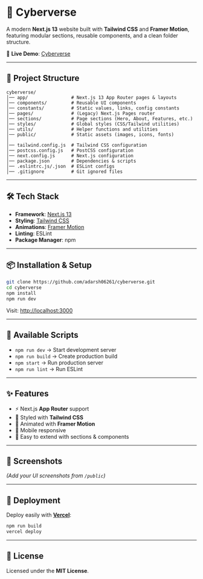 # 🚀 Cyberverse

A modern **Next.js 13** website built with **Tailwind CSS** and **Framer Motion**, featuring modular sections, reusable components, and a clean folder structure.  

🔗 **Live Demo**: [Cyberverse](https://cyberverse-vert.vercel.app)  

---

## 📂 Project Structure

```
cyberverse/
│── app/                # Next.js 13 App Router pages & layouts
│── components/         # Reusable UI components
│── constants/          # Static values, links, config constants
│── pages/              # (Legacy) Next.js Pages router
│── sections/           # Page sections (Hero, About, Features, etc.)
│── styles/             # Global styles (CSS/Tailwind utilities)
│── utils/              # Helper functions and utilities
│── public/             # Static assets (images, icons, fonts)
│
│── tailwind.config.js  # Tailwind CSS configuration
│── postcss.config.js   # PostCSS configuration
│── next.config.js      # Next.js configuration
│── package.json        # Dependencies & scripts
│── .eslintrc.js/.json  # ESLint configs
│── .gitignore          # Git ignored files
```

---

## 🛠️ Tech Stack

- **Framework**: [Next.js 13](https://nextjs.org/)  
- **Styling**: [Tailwind CSS](https://tailwindcss.com/)  
- **Animations**: [Framer Motion](https://www.framer.com/motion/)  
- **Linting**: ESLint  
- **Package Manager**: npm  

---

## 📦 Installation & Setup

```bash
git clone https://github.com/adarsh06261/cyberverse.git
cd cyberverse
npm install
npm run dev
```

Visit: [http://localhost:3000](http://localhost:3000)  

---

## 🔨 Available Scripts

- `npm run dev` → Start development server  
- `npm run build` → Create production build  
- `npm start` → Run production server  
- `npm run lint` → Run ESLint  

---

## ✨ Features

- ⚡ Next.js **App Router** support  
- 🎨 Styled with **Tailwind CSS**  
- 🎥 Animated with **Framer Motion**  
- 📱 Mobile responsive  
- 🔧 Easy to extend with sections & components  

---

## 📸 Screenshots

*(Add your UI screenshots from `/public`)*  

---

## 🚀 Deployment

Deploy easily with **[Vercel](https://vercel.com/)**:  

```bash
npm run build
vercel deploy
```

---

## 📄 License

Licensed under the **MIT License**.  
